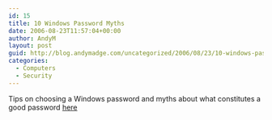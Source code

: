 ```yaml
---
id: 15
title: 10 Windows Password Myths
date: 2006-08-23T11:57:04+00:00
author: AndyM
layout: post
guid: http://blog.andymadge.com/uncategorized/2006/08/23/10-windows-password-myths/
categories:
  - Computers
  - Security
---
```

Tips on choosing a Windows password and myths about what constitutes a good password [here](http://www.securityfocus.com/infocus/1554)